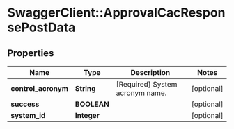 # SwaggerClient::ApprovalCacResponsePostData

## Properties
Name | Type | Description | Notes
------------ | ------------- | ------------- | -------------
**control_acronym** | **String** | [Required] System acronym name. | [optional] 
**success** | **BOOLEAN** |  | [optional] 
**system_id** | **Integer** |  | [optional] 

